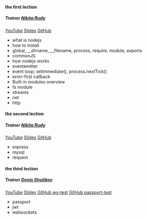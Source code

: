 #### the first lection 
##### Trainer [Nikita Rudy](https://github.com/NikitaRudy)
[YouTube](https://youtu.be/jb_a1mhu3nM)
[Slides](https://slides.com/nikitarudy/deck#/)
[GitHub](https://github.com/NikitaRudy/nodejs-lecture/tree/master/first_lecture
)

  * what is nodejs
  * how to install
  * global, \_\_dirname, \_\_filename, process, require, module, exports
  * commonJS
  * how nodejs works
  * eventemitter
  * event loop; setImmediate(), process.nextTick()
  * error-first callback
  * Built-in modules overview
  * fs module
  * streams
  * net
  * http
  
#### the second lection 
##### Trainer [Nikita Rudy](https://github.com/NikitaRudy)
[YouTube](https://youtu.be/JqQX3Iqmp_s)
[Slides](https://slides.com/nikitarudy/expressjs#/)
[GitHub](https://github.com/NikitaRudy/nodejs-lecture/tree/master/second_lecture)

  * express
  * mysql
  * request
  
#### the third lection
##### Trainer [Denis Shutikov](https://github.com/shutya)
[YouTube](https://youtu.be/mGIOuVp2r5A)
[Slides](https://docs.google.com/presentation/d/14xh1GicaRmNnb3NnGRKzWXXLCKUQw3KCnWcg2wNVH7M/edit#slide=id.g4b8628cdd8_0_43)
[GitHub ws-test](https://github.com/Shutya/ws-test)
[GitHub passport-test](https://github.com/Shutya/passport-test)

  * passport
  * jwt
  * websockets
  
